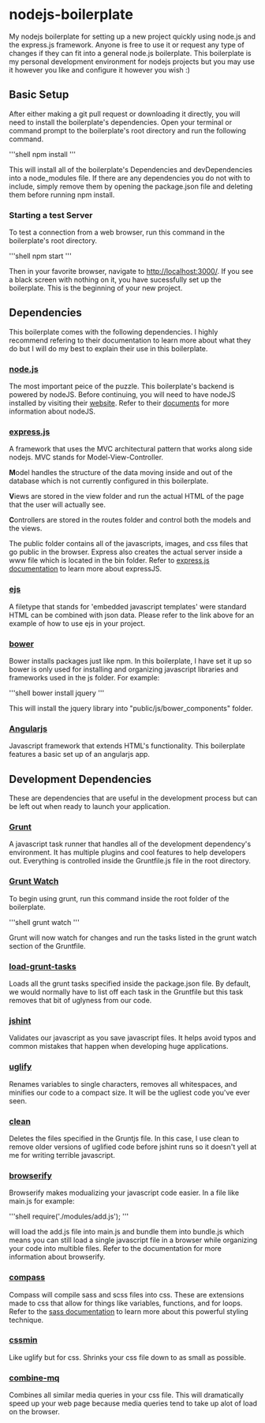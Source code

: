 # nodejs-boilerplate

My nodejs boilerplate for setting up a new project quickly using node.js and the express.js framework.  Anyone is free to use it or request any type of changes if they can fit into a general node.js boilerplate.  This boilerplate is my personal development environment for nodejs projects but you may use it however you like and configure it however you wish :)

## Basic Setup

After either making a git pull request or downloading it directly, you will need to install the boilerplate's dependencies.  Open your terminal or command prompt to the boilerplate's root directory and run the following command.

'''shell
npm install
'''

This will install all of the boilerplate's Dependencies and devDependencies into a node_modules file.  If there are any dependencies you do not with to include, simply remove them by opening the package.json file and deleting them before running npm install.

### Starting a test Server

To test a connection from a web browser, run this command in the boilerplate's root directory.

'''shell
npm start
'''

Then in your favorite browser, navigate to [http://localhost:3000/](http://localhost:3000/).  If you see a black screen with nothing on it, you have sucessfully set up the boilerplate.  This is the beginning of your new project.

## Dependencies

This boilerplate comes with the following dependencies.  I highly recommend refering to their documentation to learn more about what they do but I will do my best to explain their use in this boilerplate.

### [node.js](https://nodejs.org/en/)

The most important peice of the puzzle.  This boilerplate's backend is powered by nodeJS.  Before continuing, you will need to have nodeJS installed by visiting their [website](https://nodejs.org/en/).  Refer to their [documents](https://nodejs.org/en/docs/) for more information about nodeJS.

### [express.js](http://expressjs.com/)

A framework that uses the MVC architectural pattern that works along side nodejs.  MVC stands for Model-View-Controller.  

**M**odel handles the structure of the data moving inside and out of the database which is not currently configured in this boilerplate.  

**V**iews are stored in the view folder and run the actual HTML of the page that the user will actually see.

**C**ontrollers are stored in the routes folder and control both the models and the views.  

The public folder contains all of the javascripts, images, and css files that go public in the browser.  Express also creates the actual server inside a www file which is located in the bin folder.  Refer to [express.js documentation](http://expressjs.com/) to learn more about expressJS.

### [ejs](https://www.npmjs.com/package/ejs)

A filetype that stands for 'embedded javascript templates' were standard HTML can be combined with json data.  Please refer to the link above for an example of how to use ejs in your project.

### [bower](http://bower.io/)

Bower installs packages just like npm.  In this boilerplate, I have set it up so bower is only used for installing and organizing javascript libraries and frameworks used in the js folder.  For example:

'''shell
bower install jquery
'''

This will install the jquery library into "public/js/bower_components" folder.

### [Angularjs](https://angularjs.org/)

Javascript framework that extends HTML's functionality.  This boilerplate features a basic set up of an angularjs app.

## Development Dependencies

These are dependencies that are useful in the development process but can be left out when ready to launch your application.  

### [Grunt](http://gruntjs.com/)

A javascript task runner that handles all of the development dependency's environment.  It has multiple plugins and cool features to help developers out.  Everything is controlled inside the Gruntfile.js file in the root directory.  

### [Grunt Watch](https://github.com/gruntjs/grunt-contrib-watch)

To begin using grunt, run this command inside the root folder of the boilerplate.

'''shell
grunt watch
'''

Grunt will now watch for changes and run the tasks listed in the grunt watch section of the Gruntfile.  

### [load-grunt-tasks](https://www.npmjs.com/package/load-grunt-tasks)

Loads all the grunt tasks specified inside the package.json file.  By default, we would normally have to list off each task in the Gruntfile but this task removes that bit of uglyness from our code.

### [jshint](https://github.com/jshint/jshint)

Validates our javascript as you save javascript files.  It helps avoid typos and common mistakes that happen when developing huge applications.

### [uglify](https://github.com/gruntjs/grunt-contrib-uglify)

Renames variables to single characters, removes all whitespaces, and minifies our code to a compact size.  It will be the ugliest code you've ever seen.

### [clean](https://github.com/gruntjs/grunt-contrib-clean)

Deletes the files specified in the Gruntjs file.  In this case, I use clean to remove older versions of uglified code before jshint runs so it doesn't yell at me for writing terrible javascript.

### [browserify](https://github.com/jmreidy/grunt-browserify)

Browserify makes modualizing your javascript code easier. In a file like main.js for example: 

'''shell
require('./modules/add.js');
'''

will load the add.js file into main.js and bundle them into bundle.js which means you can still load a single javascript file in a browser while organizing your code into multible files.  Refer to the documentation for more information about browserify. 

### [compass](http://compass-style.org/)

Compass will compile sass and scss files into css.  These are extensions made to css that allow for things like variables, functions, and for loops.  Refer to the [sass documentation](http://sass-lang.com/) to learn more about this powerful styling technique.  

### [cssmin](https://github.com/gruntjs/grunt-contrib-cssmin)

Like uglify but for css.  Shrinks your css file down to as small as possible.

### [combine-mq](https://github.com/frontendfriends/grunt-combine-mq)

Combines all similar media queries in your css file.  This will dramatically speed up your web page because media queries tend to take up alot of load on the browser.